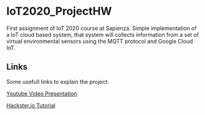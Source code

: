 # IoT2020_ProjectHW
First assignment of IoT 2020 course at Sapienza.
Simple implementation of a IoT cloud based system, that system will collects information from a set of virtual environmental sensors using the MQTT protocol and Google Cloud IoT. 


## Links
Some usefull links to explain the project:

[Youtube Video Presentation](https://www.youtube.com/watch?v=rRAg-Kg9FS4)

[Hackster.io Tutorial](https://www.hackster.io/fabiocaputo996/google-cloud-based-iot-system-f30ccf)
